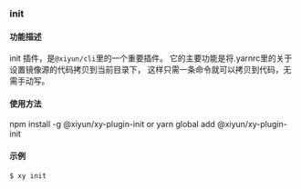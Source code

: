 ### init

#### 功能描述

init 插件，是`@xiyun/cli`里的一个重要插件。
它的主要功能是将.yarnrc里的关于设置镜像源的代码拷贝到当前目录下，
这样只需一条命令就可以拷贝到代码，无需手动写。

#### 使用方法

npm install -g @xiyun/xy-plugin-init
or
yarn global add @xiyun/xy-plugin-init

#### 示例
```bash
$ xy init
```
